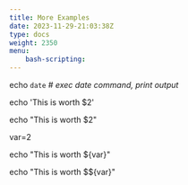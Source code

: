 ```yaml
---
title: More Examples
date: 2023-11-29-21:03:38Z
type: docs 
weight: 2350
menu: 
    bash-scripting:
---
```



echo `date`  _# exec date command, print output_

echo 'This is worth $2'

echo "This is worth $2"

var=2

echo "This is worth ${var}"

echo "This is worth $${var}"

